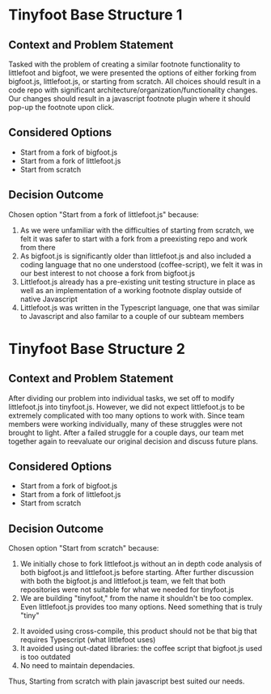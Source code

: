 # Tinyfoot Base Structure 1

## Context and Problem Statement
Tasked with the problem of creating a similar footnote functionality to littlefoot and bigfoot, we were presented the options of either forking from bigfoot.js, littlefoot.js, or starting from scratch. All choices should result in a code repo with significant architecture/organization/functionality changes. Our changes should result in a javascript footnote plugin where it should pop-up the footnote upon click.

## Considered Options

* Start from a fork of bigfoot.js
* Start from a fork of littlefoot.js
* Start from scratch

## Decision Outcome

Chosen option "Start from a fork of littlefoot.js" because:
1) As we were unfamiliar with the difficulties of starting from scratch, we felt it was safer to start with a fork from a preexisting repo and work from there
2) As bigfoot.js is significantly older than littlefoot.js and also included a coding language that no one understood (coffee-script), we felt it was in our best interest to not choose a fork from bigfoot.js
3) Littlefoot.js already has a pre-existing unit testing structure in place as well as an implementation of a working footnote display outside of native Javascript
4) Littlefoot.js was written in the Typescript language, one that was similar to Javascript and also familar to a couple of our subteam members


# Tinyfoot Base Structure 2

## Context and Problem Statement
After dividing our problem into individual tasks, we set off to modify littlefoot.js into tinyfoot.js. However, we did not expect littlefoot.js to be extremely complicated with too many options to work with. Since team members were working individually, many of these struggles were not brought to light. After a failed struggle for a couple days, our team met together again to reevaluate our original decision and discuss future plans.

## Considered Options

* Start from a fork of bigfoot.js
* Start from a fork of littlefoot.js
* Start from scratch

## Decision Outcome

Chosen option "Start from scratch" because:
1) We initially chose to fork littlefoot.js without an in depth code analysis of both bigfoot.js and littlefoot.js before starting. After further discussion with both the bigfoot.js and littlefoot.js team, we felt that both repositories were not suitable for what we needed for tinyfoot.js
2) We are building "tinyfoot," from the name it shouldn't be too complex. Even littlefoot.js provides too many options. Need something that is truly "tiny"
2. It avoided using cross-compile, this product should not be that big that requires Typescript (what littlefoot uses) 
3. It avoided using out-dated libraries: the coffee script that bigfoot.js used is too outdated
4. No need to maintain dependacies. 

Thus, Starting from scratch with plain javascript best suited our needs.